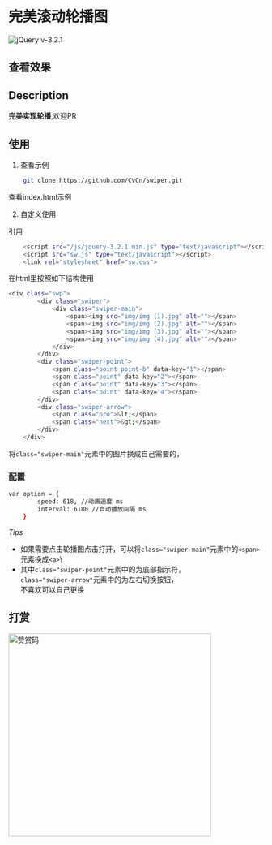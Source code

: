 # 完美滚动轮播图

![jQuery v-3.2.1](https://img.shields.io/badge/jQuery.js-v0.24.4-green.svg)

## <a src="http://www.moxiaowei.com/swiper/" target="_blank">查看效果</a>

## Description

**完美实现轮播**,欢迎PR

## 使用

1. 查看示例
``` bash
    git clone https://github.com/CvCn/swiper.git
```
查看index.html示例

2. 自定义使用

引用
``` bash
    <script src="/js/jquery-3.2.1.min.js" type="text/javascript"></script>
    <script src="sw.js" type="text/javascript"></script>
    <link rel="stylesheet" href="sw.css">
```

在html里按照如下结构使用
``` bash
<div class="swp">
        <div class="swiper">
            <div class="swiper-main">
                <span><img src="img/img (1).jpg" alt=""></span>
                <span><img src="img/img (2).jpg" alt=""></span>
                <span><img src="img/img (3).jpg" alt=""></span>
                <span><img src="img/img (4).jpg" alt=""></span>
            </div>
        </div>
        <div class="swiper-point">
            <span class="point point-b" data-key="1"></span>
            <span class="point" data-key="2"></span>
            <span class="point" data-key="3"></span>
            <span class="point" data-key="4"></span>
        </div>
        <div class="swiper-arrow">
            <span class="pro">&lt;</span>
            <span class="next">&gt;</span>
        </div>
    </div>
```
将`class="swiper-main"`元素中的图片换成自己需要的，
### 配置
```bash
var option = {
        speed: 618, //动画速度 ms
        interval: 6180 //自动播放间隔 ms
    }
```
*Tips*
- 如果需要点击轮播图点击打开，可以将`class="swiper-main"`元素中的`<span>`元素换成`<a>`\
- 其中`class="swiper-point"`元素中的为底部指示符，\
`class="swiper-arrow"`元素中的为左右切换按钮， \
不喜欢可以自己更换

## 打赏
<img width="400px" height="400px" alt="赞赏码" src="http://www.moxiaowei.com/swiper/img/ds.jpg"/>